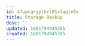 ```yaml
---
id: 47upcqrgylhrl01xlqqle8x
title: Storage Backup
desc: ''
updated: 1681794945385
created: 1681794945385
---
```


